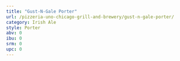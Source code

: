 ```yaml
---
title: "Gust-N-Gale Porter"
url: /pizzeria-uno-chicago-grill-and-brewery/gust-n-gale-porter/
category: Irish Ale
style: Porter
abv: 0
ibu: 0
srm: 0
upc: 0
---
```



